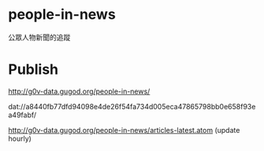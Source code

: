 # people-in-news
公眾人物新聞的追蹤

# Publish

http://g0v-data.gugod.org/people-in-news/

dat://a8440fb77dfd94098e4de26f54fa734d005eca47865798bb0e658f93ea49fabf/

http://g0v-data.gugod.org/people-in-news/articles-latest.atom (update hourly)
